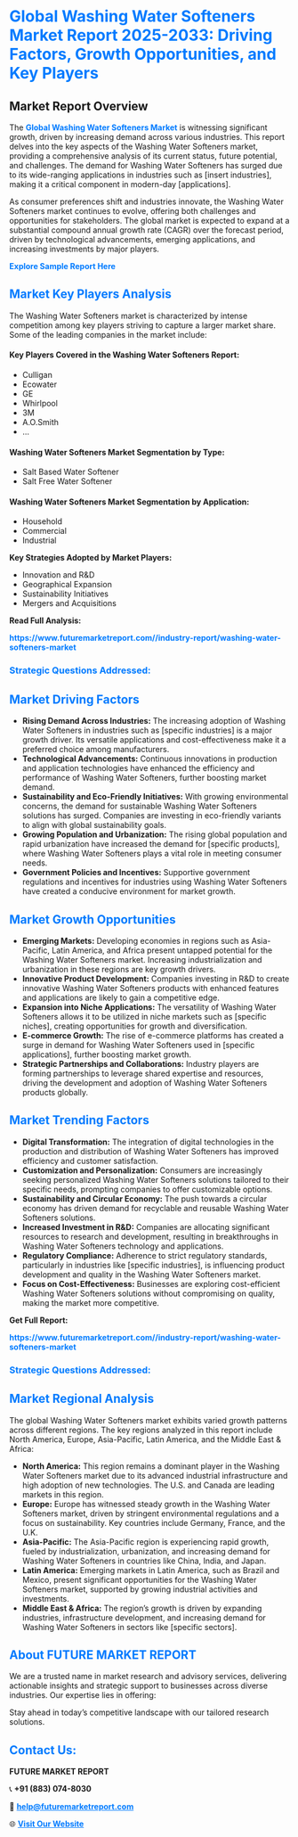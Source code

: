 <h1 style="color: #007BFF;">Global Washing Water Softeners Market Report 2025-2033: Driving Factors, Growth Opportunities, and Key Players</h1>

<section id="overview">
<h2>Market Report Overview</h2>
<p>The <a href="https://www.futuremarketreport.com//industry-report/washing-water-softeners-market" style="color: #007BFF; text-decoration: none;"><strong>Global Washing Water Softeners Market</strong></a> is witnessing significant growth, driven by increasing demand across various industries. This report delves into the key aspects of the Washing Water Softeners market, providing a comprehensive analysis of its current status, future potential, and challenges. The demand for Washing Water Softeners has surged due to its wide-ranging applications in industries such as [insert industries], making it a critical component in modern-day [applications].</p>
<p>As consumer preferences shift and industries innovate, the Washing Water Softeners market continues to evolve, offering both challenges and opportunities for stakeholders. The global market is expected to expand at a substantial compound annual growth rate (CAGR) over the forecast period, driven by technological advancements, emerging applications, and increasing investments by major players.</p>
</section>

<section id="overview">
<p><a href="https://www.futuremarketreport.com//request-sample/reportId=89272" style="color: #007BFF; text-decoration: none;"><strong>Explore Sample Report Here</strong></a></p>
</section>

<section id="key-players">
<h2 style="color: #007BFF;">Market Key Players Analysis</h2>
<p>The Washing Water Softeners market is characterized by intense competition among key players striving to capture a larger market share. Some of the leading companies in the market include:</p>
<h4>Key Players Covered in the Washing Water Softeners Report:</h4>
<ul><li>Culligan</li><li>Ecowater</li><li>GE</li><li>Whirlpool</li><li>3M</li><li>A.O.Smith</li><li>...</li></ul>
<h4>Washing Water Softeners Market Segmentation by Type:</h4>
<ul><li>Salt Based Water Softener</li><li>Salt Free Water Softener</li></ul>

<h4>Washing Water Softeners Market Segmentation by Application:</h4>
<ul><li>Household</li><li>Commercial</li><li>Industrial</li></ul>
<p><strong>Key Strategies Adopted by Market Players:</strong></p>
<ul>
<li>Innovation and R&D</li>
<li>Geographical Expansion</li>
<li>Sustainability Initiatives</li>
<li>Mergers and Acquisitions</li>
</ul>
</section>

<section>
<p><strong>Read Full Analysis: </strong></p><a href="https://www.futuremarketreport.com//industry-report/washing-water-softeners-market" style="color: #007BFF; text-decoration: none;"><strong>https://www.futuremarketreport.com//industry-report/washing-water-softeners-market</strong></a>
<h3 style="color: #007BFF;">Strategic Questions Addressed:</h3>
</section>

<section id="driving-factors">
<h2 style="color: #007BFF;">Market Driving Factors</h2>
<ul>
<li><strong>Rising Demand Across Industries:</strong> The increasing adoption of Washing Water Softeners in industries such as [specific industries] is a major growth driver. Its versatile applications and cost-effectiveness make it a preferred choice among manufacturers.</li>
<li><strong>Technological Advancements:</strong> Continuous innovations in production and application technologies have enhanced the efficiency and performance of Washing Water Softeners, further boosting market demand.</li>
<li><strong>Sustainability and Eco-Friendly Initiatives:</strong> With growing environmental concerns, the demand for sustainable Washing Water Softeners solutions has surged. Companies are investing in eco-friendly variants to align with global sustainability goals.</li>
<li><strong>Growing Population and Urbanization:</strong> The rising global population and rapid urbanization have increased the demand for [specific products], where Washing Water Softeners plays a vital role in meeting consumer needs.</li>
<li><strong>Government Policies and Incentives:</strong> Supportive government regulations and incentives for industries using Washing Water Softeners have created a conducive environment for market growth.</li>
</ul>
</section>

<section id="growth-opportunities">
<h2 style="color: #007BFF;">Market Growth Opportunities</h2>
<ul>
<li><strong>Emerging Markets:</strong> Developing economies in regions such as Asia-Pacific, Latin America, and Africa present untapped potential for the Washing Water Softeners market. Increasing industrialization and urbanization in these regions are key growth drivers.</li>
<li><strong>Innovative Product Development:</strong> Companies investing in R&D to create innovative Washing Water Softeners products with enhanced features and applications are likely to gain a competitive edge.</li>
<li><strong>Expansion into Niche Applications:</strong> The versatility of Washing Water Softeners allows it to be utilized in niche markets such as [specific niches], creating opportunities for growth and diversification.</li>
<li><strong>E-commerce Growth:</strong> The rise of e-commerce platforms has created a surge in demand for Washing Water Softeners used in [specific applications], further boosting market growth.</li>
<li><strong>Strategic Partnerships and Collaborations:</strong> Industry players are forming partnerships to leverage shared expertise and resources, driving the development and adoption of Washing Water Softeners products globally.</li>
</ul>
</section>

<section id="trending-factors">
<h2 style="color: #007BFF;">Market Trending Factors</h2>
<ul>
<li><strong>Digital Transformation:</strong> The integration of digital technologies in the production and distribution of Washing Water Softeners has improved efficiency and customer satisfaction.</li>
<li><strong>Customization and Personalization:</strong> Consumers are increasingly seeking personalized Washing Water Softeners solutions tailored to their specific needs, prompting companies to offer customizable options.</li>
<li><strong>Sustainability and Circular Economy:</strong> The push towards a circular economy has driven demand for recyclable and reusable Washing Water Softeners solutions.</li>
<li><strong>Increased Investment in R&D:</strong> Companies are allocating significant resources to research and development, resulting in breakthroughs in Washing Water Softeners technology and applications.</li>
<li><strong>Regulatory Compliance:</strong> Adherence to strict regulatory standards, particularly in industries like [specific industries], is influencing product development and quality in the Washing Water Softeners market.</li>
<li><strong>Focus on Cost-Effectiveness:</strong> Businesses are exploring cost-efficient Washing Water Softeners solutions without compromising on quality, making the market more competitive.</li>
</ul>
</section>

<section>
<p><strong>Get Full Report: </strong></p><a href="https://www.futuremarketreport.com//industry-report/washing-water-softeners-market" style="color: #007BFF; text-decoration: none;"><strong>https://www.futuremarketreport.com//industry-report/washing-water-softeners-market</strong></a>
<h3 style="color: #007BFF;">Strategic Questions Addressed:</h3>
</section>


<section id="regional-analysis">
<h2 style="color: #007BFF;">Market Regional Analysis</h2>
<p>The global Washing Water Softeners market exhibits varied growth patterns across different regions. The key regions analyzed in this report include North America, Europe, Asia-Pacific, Latin America, and the Middle East & Africa:</p>
<ul>
<li><strong>North America:</strong> This region remains a dominant player in the Washing Water Softeners market due to its advanced industrial infrastructure and high adoption of new technologies. The U.S. and Canada are leading markets in this region.</li>
<li><strong>Europe:</strong> Europe has witnessed steady growth in the Washing Water Softeners market, driven by stringent environmental regulations and a focus on sustainability. Key countries include Germany, France, and the U.K.</li>
<li><strong>Asia-Pacific:</strong> The Asia-Pacific region is experiencing rapid growth, fueled by industrialization, urbanization, and increasing demand for Washing Water Softeners in countries like China, India, and Japan.</li>
<li><strong>Latin America:</strong> Emerging markets in Latin America, such as Brazil and Mexico, present significant opportunities for the Washing Water Softeners market, supported by growing industrial activities and investments.</li>
<li><strong>Middle East & Africa:</strong> The region’s growth is driven by expanding industries, infrastructure development, and increasing demand for Washing Water Softeners in sectors like [specific sectors].</li>
</ul>
</section>

<footer>
<h2 style="color: #007BFF;">About FUTURE MARKET REPORT</h2>
<p>We are a trusted name in market research and advisory services, delivering actionable insights and strategic support to businesses across diverse industries. Our expertise lies in offering:</p>

<p>Stay ahead in today’s competitive landscape with our tailored research solutions.</p>

<h2 style="color: #007BFF;">Contact Us:</h2>
<p><strong>FUTURE MARKET REPORT</strong></p>
<p>📞 <strong>+91 (883) 074-8030</strong></p>
<p>📧 <strong><a href="mailto:help@futuremarketreport.com" style="color: #007BFF;">help@futuremarketreport.com</a></strong></p>
<p>🌐 <strong><a href="https://www.futuremarketreport.com/" style="color: #007BFF;">Visit Our Website</a></strong></p>
</footer>